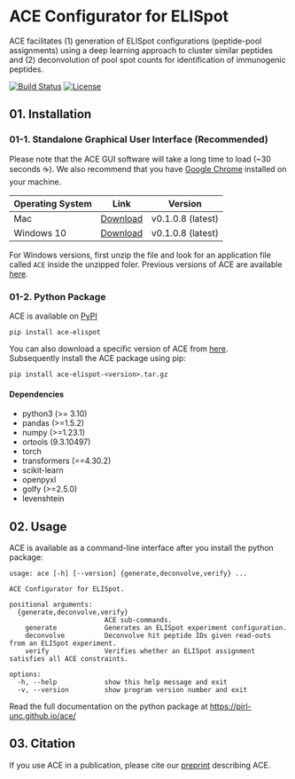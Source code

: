 # ACE Configurator for ELISpot

ACE facilitates (1) generation of ELISpot configurations (peptide-pool assignments) 
using a deep learning approach to cluster similar peptides and (2) deconvolution 
of pool spot counts for identification of immunogenic peptides.

[![Build Status](https://app.travis-ci.com/pirl-unc/ace.svg?branch=main)](https://app.travis-ci.com/pirl-unc/ace)
[![License](https://img.shields.io/badge/License-Apache_2.0-blue.svg)](https://opensource.org/licenses/Apache-2.0)

## 01. Installation

### 01-1. Standalone Graphical User Interface (Recommended)

Please note that the ACE GUI software will take a long time to load (~30 seconds :coffee:). 
We also recommend that you have [Google Chrome](https://www.google.com/chrome/) installed on your machine.

| Operating System | Link                                                                                                     | Version           |
|------------------|----------------------------------------------------------------------------------------------------------|-------------------|
| Mac              | [Download](https://github.com/pirl-unc/ace/releases/download/v0.1.0.8/ace-elispot-0.1.0.8-mac.zip)       | v0.1.0.8 (latest) | 
| Windows 10       | [Download](https://github.com/pirl-unc/ace/releases/download/v0.1.0.8/ace-elispot-0.1.0.8-windows10.zip) | v0.1.0.8 (latest) |

For Windows versions, first unzip the file and look for an application file called `ACE` inside the unzipped foler.
Previous versions of ACE are available [here](https://github.com/pirl-unc/ace/releases).

### 01-2. Python Package 

ACE is available on [PyPI](https://pypi.org/project/ace-elispot/)

```
pip install ace-elispot
```

You can also download a specific version of ACE from [here](https://github.com/pirl-unc/ace/releases).<br/>
Subsequently install the ACE package using pip:

```
pip install ace-elispot-<version>.tar.gz
```

#### Dependencies

* python3 (>= 3.10)
* pandas (>=1.5.2)
* numpy (>=1.23.1)
* ortools (9.3.10497)
* torch
* transformers (==4.30.2)
* scikit-learn
* openpyxl
* golfy (>=2.5.0) 
* levenshtein

## 02. Usage

ACE is available as a command-line interface after you install the python package:

```
usage: ace [-h] [--version] {generate,deconvolve,verify} ...

ACE Configurator for ELISpot.

positional arguments:
  {generate,deconvolve,verify}
                        ACE sub-commands.
    generate            Generates an ELISpot experiment configuration.
    deconvolve          Deconvolve hit peptide IDs given read-outs from an ELISpot experiment.
    verify              Verifies whether an ELISpot assignment satisfies all ACE constraints.

options:
  -h, --help            show this help message and exit
  -v, --version         show program version number and exit
```

Read the full documentation on the python package at https://pirl-unc.github.io/ace/

## 03. Citation

If you use ACE in a publication, please cite our 
[preprint](https://www.biorxiv.org/content/10.1101/2023.09.02.554864v1) describing ACE.
